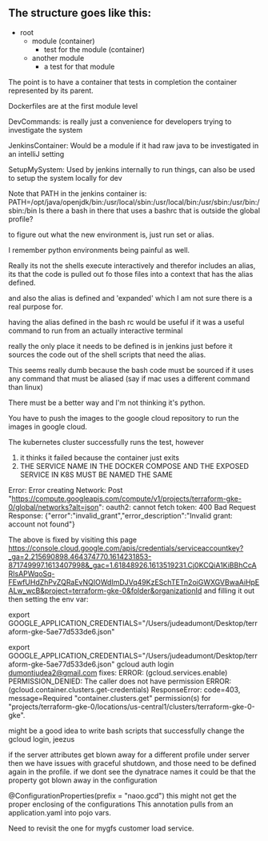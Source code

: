 The structure goes like this:
-
- root
    - module (container)
        - test for the module (container)
    - another module
        - a test for that module
    
The point is to have a container that tests in completion the container represented by its parent.

Dockerfiles are at the first module level

DevCommands: is really just a convenience for developers trying to investigate the system

JenkinsContainer: Would be a module if it had raw java to be investigated in an intelliJ setting

SetupMySystem: Used by jenkins internally to run things, can also be used to setup the system locally for dev

Note that PATH in the jenkins container is: PATH=/opt/java/openjdk/bin:/usr/local/sbin:/usr/local/bin:/usr/sbin:/usr/bin:/sbin:/bin
Is there a bash in there that uses a bashrc that is outside the global profile?

to figure out what the new environment is, just run set or alias.

I remember python environments being painful as well.

Really its not the shells execute interactively and therefor includes an alias, 
its that the code is pulled out fo those files into a context that has the alias defined.

and also the alias is defined and 'expanded' which I am not sure there is a real purpose for.

having the alias defined in the bash rc would be useful if it was a useful 
command to run from an actually interactive terminal

really the only place it needs to be defined is in jenkins just before it sources 
the code out of the shell scripts that need the alias.

This seems really dumb because the bash code must be sourced if it uses any command that must be aliased
(say if mac uses a different command than linux)

There must be a better way and I'm not thinking it's python.

You have to push the images to the google cloud repository to run the images in google cloud.

The kubernetes cluster successfully runs the test, however
1. it thinks it failed because the container just exits
2. THE SERVICE NAME IN THE DOCKER COMPOSE AND THE EXPOSED SERVICE IN K8S MUST BE NAMED THE SAME

Error: Error creating Network: Post "https://compute.googleapis.com/compute/v1/projects/terraform-gke-0/global/networks?alt=json": oauth2: cannot fetch token: 400 Bad Request
Response: {"error":"invalid_grant","error_description":"Invalid grant: account not found"}

The above is fixed by visiting this page https://console.cloud.google.com/apis/credentials/serviceaccountkey?_ga=2.215690898.464374770.1614231853-871749997.1613407998&_gac=1.61848926.1613519231.Cj0KCQiA1KiBBhCcARIsAPWqoSq-FEwfUHdZhPvZQRaEvNQIOWdImDJVq49KzESchTETn2oiGWXGVBwaAiHpEALw_wcB&project=terraform-gke-0&folder&organizationId and filling it out then setting the env var:

export GOOGLE_APPLICATION_CREDENTIALS="/Users/judeadumont/Desktop/terraform-gke-5ae77d533de6.json"

export GOOGLE_APPLICATION_CREDENTIALS="/Users/judeadumont/Desktop/terraform-gke-5ae77d533de6.json"
gcloud auth login dumontjudea2@gmail.com
fixes:
ERROR: (gcloud.services.enable) PERMISSION_DENIED: The caller does not have permission
ERROR: (gcloud.container.clusters.get-credentials) ResponseError: code=403, message=Required "container.clusters.get" permission(s) for "projects/terraform-gke-0/locations/us-central1/clusters/terraform-gke-0-gke".

might be a good idea to write bash scripts that successfully change the gcloud login, jeezus

if the server attributes get blown away for a different profile under server then we have issues with graceful shutdown, and those need to be defined again in the profile.
if we dont see the dynatrace names it could be that the property got blown away in the configuration

@ConfigurationProperties(prefix = "naoo.gcd")
this might not get the proper enclosing of the configurations
This annotation pulls from an application.yaml into pojo vars.

Need to revisit the one for mygfs customer load service.